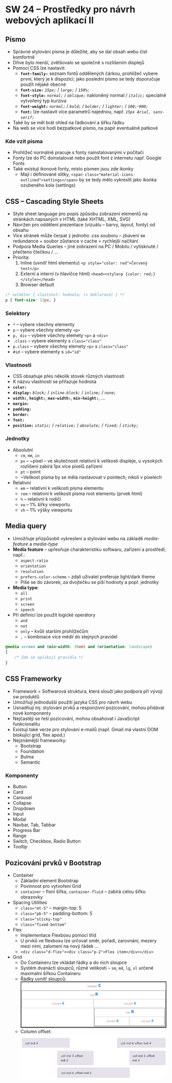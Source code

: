 # SW 24 – Prostředky pro návrh webových aplikací II

## Písmo

* Správné stylování písma je důležité, aby se dal obsah webu číst komfortně
* Dříve bylo menší, zvětšovalo se společně s rozlišením displejů
* Pomocí CSS lze nastavit:
  * __`font-family:`__ seznam fontů oddělených čárkou, prohlížeč vybere první, který je k dispozici; jako poslední písmo se tedy doporučuje použít nějaké obecné
  * __`font-size:`__ _`15px;`_ / _`large;`_ / _`150%;`_
  * __`font-style:`__ _`normal;`_ / _`oblique;`_ nakloněný normal / _`italic;`_ speciálně vytvořený typ kurzíva
  * __`font-weight:`__ _`normal;`_ / _`bold;`_ / _`bolder;`_ / _`lighter;`_ / _`100;`_-_`900;`_
  * __`font:`__ lze nastavit více parametrů najednou, např. _`15px Arial, sans-serif;`_
* Také by se měl brát ohled na řádkování a šířku řádku
* Na web se více hodí bezpatkové písmo, na papír eventuálně patkové

### Kde vzít písma

* Prohlížeč normálně pracuje s fonty nainstalovanými v počítači
* Fonty lze do PC doinstalovat nebo použít font z internetu např. Google Fonts
* Také existují ikonové fonty, místo písmen jsou zde ikonky
  * Mají i definované slitky, `<span class="material-icons-outlined">settings</span>` by se tedy mělo vykreslit jako ikonka ozubeného kola (settings)

## CSS – Cascading Style Sheets

* Style sheet language pro popis způsobu zobrazení elementů na stránkách napsaných v HTML (také XHTML, XML, SVG)
* Navržen pro oddělení prezentace (vizuálu – barvy, layout, fonty) od obsahu
* Více stránek může čerpat z jednoho .css souboru – zbavení se redundance + soubor zůstance v cache = rychlejší načítání
* Podpora Media Queries – jiné zobrazení na PC / Mobilu / vytisknuté / přečteno čtečkou / ...
* Priorita:
  1. Inline (uvnitř html elementu) `<p style="color: red">Červený text</p>`
  2. Externí a interní (v hlavičce html) `<head><style>p {color: red;}</style></head>`
  3. Browser default

``` css
/* selektor { vlastnost: hodnota; (= deklarace) } */
p { font-size: 12px; }
```

### Selektory

* `*` – vybere všechny elementy
* `p` – vybere všechny elemety `<p>`
* `p, div` – vybere všechny elemety `<p>` a `<div>`
* `.class` – vybere elementy s `class="class"`
* `p.class` – vybere všechny elemety `<p>` s `class="class"`
* `#id` – vybere elementy s `id="id"`

### Vlastnosti

* CSS obsahuje přes několik stovek různých vlastností
* K názvu vlastnosti se přiřazuje hodnota
* __`color:`__
* __`display:`__ _`block;`_ / _`inline-block;`_ / _`inline;`_ / _`none;`_
* __`width:`__, __`height:`__, __`max-width:`__, __`min-height:`__, ...
* __`margin:`__
* __`padding:`__
* __`border:`__
* __`font:`__
* __`position:`__ _`static;`_ / _`relative;`_ / _`absolute;`_ / _`fixed;`_ / _`sticky;`_

### Jednotky

* Absolutní
  * `cm`, `mm`, `in`
  * `px` – ~pixel – ve skutečnosti relativní k velikosti displeje, u vysokých rozlišení zabírá 1px více pixelů zařízení
  * `pt` – point
  * ~Velikost písma by se měla nastavovat v pointech, nikoli v pixelech
* Relativní
  * `em` – relativní k velikosti písma elementu
  * `rem` – relativní k velikosti písma root elementu (prvek html)
  * `%` – relativní k rodiči
  * `vw` – 1% šířky viewportu
  * `vh` – 1% výšky viewportu

## Media query

* Umožňuje přizpůsobit vykreslení a stylování webu na základě _media-feature_ a _media-type_
* __Media feature__ – upřesňuje charakteristiku softwaru, zařízení a prostředí; např.:
  * `aspect-ratio`
  * `orientation`
  * `resolution`
  * `prefers-color-scheme` – zdali uživatel preferuje light/dark theme
  * Píše se do závorek, za dvojtečku se píší hodnoty a popř. jednotky
* __Media type__:
  * `all`
  * `print`
  * `screen`
  * `speech`
* Při definici lze použít logické operátory
  * `and`
  * `not`
  * `only` – kvůli starším prohlížečům
  * `,` – kombinace více médií do stejných pravidel

``` css
@media screen and (min-width: 30em) and (orientation: landscape)
{ 
    /* Zde se aplikují pravidla */
}
```

## CSS Frameworky

* Framework = Softwarová struktura, která slouží jako podpora při vývoji sw produktů
* Umožňují jednodušší použití jazyka CSS pro návrh webu
* Usnadňují mj. stylování prvků a responzivní pozicování, mohou přidávat nové komponenty
* Nejčastěji se řeší pozicování, mohou obsahovat i JavaScript funkcionalitu
* Existují také verze pro stylování e-mailů (např. Gmail má vlastní DOM blokující grid, flex apod.)
* Nejznámější frameworky:
  * Bootstrap
  * Foundation
  * Bulma
  * Semantic

### Komponenty

* Button
* Card
* Carousel
* Collapse
* Dropdown
* Input
* Modal
* Navbar, Tab, Tabbar
* Progress Bar
* Range
* Switch, Checkbox, Radio Button
* Tooltip

## Pozicování prvků v Bootstrap

* Container
  * Základní element Bootstrap
  * Povinnost pro vytvoření Grid
  * `container` – fixní šířka, `container-fluid` – zabírá celou šířku obrazovky
* Spacing Utilities
  * `class="mt-5"` – margin-top: 5
  * `class="pb-5"` – padding-bottom: 5
  * `class="sticky-top"`
  * `class="fixed-bottom"`
* Flex
  * Implementace Flexboxu pomocí tříd
  * U prvků ve flexboxu lze určovat směr, pořadí, zarovnání, mezery mezi nimi, zalomení na nový řádek ...
  * `<div class="d-flex"><div class="p-2">Flex item</div></div>`
* Grid
  * Do Containeru lze vkládat řádky a do nich sloupce
  * Systém dvanácti sloupců, různé velikosti – `sm`, `md`, `lg`, `xl` určené maximální šířkou Containeru
  * Řádky uvnitř sloupců:
    ![grid](./img/SW_24_01.PNG)
  * Column offset:
    ![grid2](./img/SW_24_02.PNG)
